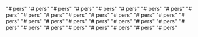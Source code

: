 "# pers" 
"# pers" 
"# pers" 
"# pers" 
"# pers" 
"# pers" 
"# pers" 
"# pers" 
"# pers" 
"# pers" 
"# pers" 
"# pers" 
"# pers" 
"# pers" 
"# pers" 
"# pers" 
"# pers" 
"# pers" 
"# pers" 
"# pers" 
"# pers" 
"# pers" 
"# pers" 
"# pers" 
"# pers" 
"# pers" 
"# pers" 
"# pers" 
"# pers" 
"# pers" 
"# pers" 
"# pers" 
